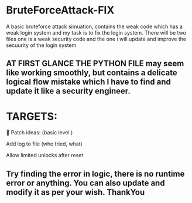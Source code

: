 # BruteForceAttack-FIX
A basic bruteforce attack simuation, contains the weak code which has a weak login system and my task is to fix the login system. There will be two files one is a weak security code and the one i will update and improve the secuurity of the login system
## AT FIRST GLANCE THE PYTHON FILE may seem like working smoothly, but contains a delicate logical flow mistake which I have to find and update it  like a security engineer.
# TARGETS:
🔧 Patch ideas: (basic level )

Add log to file (who tried, what)

Allow limited unlocks after reset



## Try finding the error in logic, there is no runtime error or anything. You can also update and modify  it as per your wish. ThankYou
